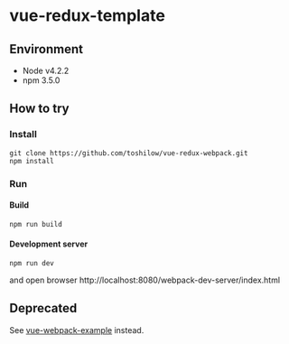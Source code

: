 # vue-redux-template 

## Environment

+ Node v4.2.2
+ npm 3.5.0

## How to try
### Install

    git clone https://github.com/toshilow/vue-redux-webpack.git
    npm install

### Run

#### Build

    npm run build

#### Development server

    npm run dev
    
  and open browser http://localhost:8080/webpack-dev-server/index.html

## Deprecated

See [vue-webpack-example](https://github.com/vuejs/vue-webpack-example) instead.
